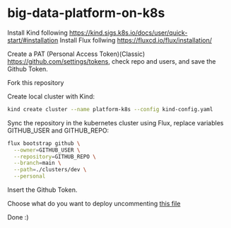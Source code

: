 # big-data-platform-on-k8s

Install Kind following https://kind.sigs.k8s.io/docs/user/quick-start/#installation
Install Flux follwing https://fluxcd.io/flux/installation/

Create a PAT (Personal Access Token)(Classic) https://github.com/settings/tokens, check repo and users, and save the Github Token.

Fork this repository

Create local cluster with Kind:
```sh 
kind create cluster --name platform-k8s --config kind-config.yaml
```

Sync the repository in the kubernetes cluster using Flux, replace variables GITHUB_USER and GITHUB_REPO:
```sh 
flux bootstrap github \
  --owner=GITHUB_USER \
  --repository=GITHUB_REPO \
  --branch=main \
  --path=./clusters/dev \
  --personal
```

Insert the Github Token.

Choose what do you want to deploy uncommenting [this file](https://github.com/andreyolv/big-data-platform-on-k8s/blob/main/clusters/dev/kustomization.yaml)

Done :)